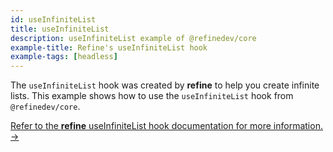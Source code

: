 ```yaml
---
id: useInfiniteList
title: useInfiniteList
description: useInfiniteList example of @refinedev/core
example-title: Refine's useInfiniteList hook
example-tags: [headless]
---
```


The `useInfiniteList` hook was created by **refine** to help you create infinite lists. This example shows how to use the `useInfiniteList` hook from `@refinedev/core`.

[Refer to the **refine** useInfiniteList hook documentation for more information. →](/docs/core/hooks/data/use-infinite-list)

<CodeSandboxExample path="use-infinite-list" />
